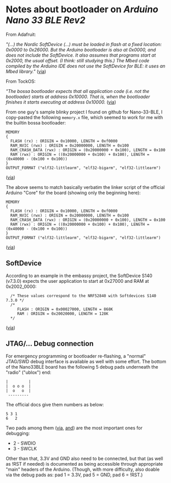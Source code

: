 # Notes about bootloader on _Arduino Nano 33 BLE Rev2_

From Adafruit:

_"(...) the Nordic SoftDevice (...) must be loaded in flash at a fixed location: 0x0000 to 0x26000._
_But the Arduino bootloader is also at 0x0000, and does not include the SoftDevice._
_It also assumes that programs start at 0x2000, the usual offset. (I think: still studying this.)_
_The Mbed code compiled by the Arduino IDE does not use the SoftDevice for BLE: it uses an Mbed library."_
([via](https://forums.adafruit.com/viewtopic.php?f=60&t=158279))

From TockOS:

_"The bossa bootloader expects that all application code (i.e. not the bootloader) starts at address 0x10000._
_That is, when the bootloader finishes it starts executing at address 0x10000._
([via](https://github.com/tock/tock/tree/e1a744a4bb01f3f865616d9d5c31e1db9001bba9/boards/nano33ble#getting-started))

From one guy's sample blinky project I found on github for Nano-33-BLE,
I copy-pasted the following `memory.x` file,
which seemed to work for me
with the builtin bossa bootloader:
```
MEMORY
{
  FLASH (rx) : ORIGIN = 0x10000, LENGTH = 0xf0000
  RAM_NVIC (rwx) : ORIGIN = 0x20000000, LENGTH = 0x100
  RAM_CRASH_DATA (rwx) : ORIGIN = (0x20000000 + 0x100), LENGTH = 0x100
  RAM (rwx) : ORIGIN = ((0x20000000 + 0x100) + 0x100), LENGTH = (0x40000 - (0x100 + 0x100))
}
OUTPUT_FORMAT ("elf32-littlearm", "elf32-bigarm", "elf32-littlearm")
```
([via](https://github.com/NorbertSzydlik/rust-arduino-nano-33-ble/blob/50c97b32cc5e115ca8ef50ab08eba4f05170cad7/memory.x))

The above seems to match basically verbatim
the linker script of the official
Arduino "Core" for the board
(showing only the beginning here):
```
MEMORY
{
  FLASH (rx) : ORIGIN = 0x10000, LENGTH = 0xf0000
  RAM_NVIC (rwx) : ORIGIN = 0x20000000, LENGTH = 0x100
  RAM_CRASH_DATA (rwx) : ORIGIN = (0x20000000 + 0x100), LENGTH = 0x100
  RAM (rwx) : ORIGIN = ((0x20000000 + 0x100) + 0x100), LENGTH = (0x40000 - (0x100 + 0x100))
}
OUTPUT_FORMAT ("elf32-littlearm", "elf32-bigarm", "elf32-littlearm")
```
([via](https://github.com/arduino/ArduinoCore-mbed/blob/376aabf3487c85c4f4fc1cfbf2eee922b0c10085/variants/ARDUINO_NANO33BLE/linker_script.ld#L1-L8))


## SoftDevice

According to an example in the embassy project,
the SoftDevice S140 (v7.3.0)
expects the user application to start at 0x27000
and RAM at 0x2002_0000:
```
  /* These values correspond to the NRF52840 with Softdevices S140 7.3.0 */
  /*
     FLASH : ORIGIN = 0x00027000, LENGTH = 868K
     RAM : ORIGIN = 0x20020000, LENGTH = 128K
  */
```
([via](https://github.com/embassy-rs/embassy/blob/ca5ebe859a40af38a889553334afbcc22cf1aba7/examples/nrf52840/memory.x#L7-L11))



## JTAG/... Debug connection

For emergency programming or bootloader re-flashing,
a "normal" JTAG/SWD debug interface is available as well with some effort.
The bottom of the Nano33BLE board has the following 5 debug pads underneath the "radio" ("ublox") end:

    |         |
    |  o o o  |
    |  o   o  |
     ---------

The official docs give them numbers as below:

    5 3 1
    6   2

Two pads among them
([via](https://support.arduino.cc/hc/en-us/articles/8991429732124-Burn-the-bootloader-on-Arduino-Nano-33-IoT),
[and](https://forums.adafruit.com/viewtopic.php?f=60&t=158279))
are the most important ones for debugging:

- 2 - SWDIO
- 3 - SWCLK

Other than that, 3.3V and GND also need to be connected,
but that (as well as !RST if needed) is documented as being accessible
through appropriate "main" headers of the Arduino.
(Though, with more difficulty, also doable via the debug pads as:
pad 1 = 3.3V, pad 5 = GND, pad 6 = !RST.)
